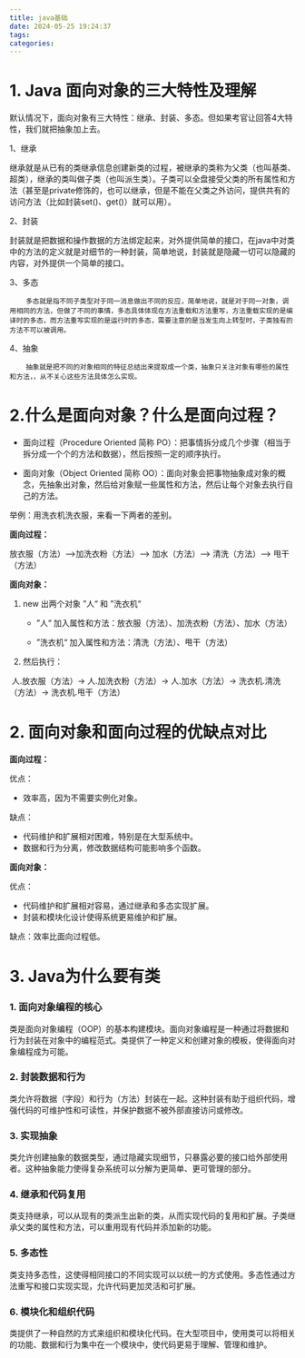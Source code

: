 ```yaml
---
title: java基础
date: 2024-05-25 19:24:37
tags:
categories:
---
```


# 1. Java 面向对象的三大特性及理解

   默认情况下，面向对象有三大特性：继承、封装、多态。但如果考官让回答4大特性，我们就把抽象加上去。

1、继承

 继承就是从已有的类继承信息创建新类的过程，被继承的类称为父类（也叫基类、超类），继承的类叫做子类（也叫派生类）。子类可以全盘接受父类的所有属性和方法（甚至是private修饰的，也可以继承，但是不能在父类之外访问，提供共有的访问方法（比如封装set()、get()）就可以用）。

2、封装

​      封装就是把数据和操作数据的方法绑定起来，对外提供简单的接口，在java中对类中的方法的定义就是对细节的一种封装，简单地说，封装就是隐藏一切可以隐藏的内容，对外提供一个简单的接口。

3、多态

 		多态就是指不同子类型对于同一消息做出不同的反应，简单地说，就是对于同一对象，调用相同的方法，但做了不同的事情，多态具体体现在方法重载和方法重写，方法重载实现的是编译时的多态，而方法重写实现的是运行时的多态，需要注意的是当发生向上转型时，子类独有的方法不可以被调用。

4、抽象

 		抽象就是把不同的对象相同的特征总结出来提取成一个类，抽象只关注对象有哪些的属性和方法，，从不关心这些方法具体怎么实现。

# 2.什么是面向对象？什么是面向过程？

- 面向过程（Procedure Oriented 简称 PO）：把事情拆分成几个步骤（相当于拆分成一个个的方法和数据），然后按照一定的顺序执行。

- 面向对象（Object Oriented 简称 OO）：面向对象会把事物抽象成对象的概念，先抽象出对象，然后给对象赋一些属性和方法，然后让每个对象去执行自己的方法。

举例：用洗衣机洗衣服，来看一下两者的差别。

**面向过程：**

放衣服（方法）-->加洗衣粉（方法）--> 加水（方法）--> 清洗（方法）--> 甩干（方法）

**面向对象：**

1. new 出两个对象 ”人“ 和 ”洗衣机“

   - ”人“ 加入属性和方法：放衣服（方法）、加洗衣粉（方法）、加水（方法）

   - ”洗衣机“ 加入属性和方法：清洗（方法）、甩干（方法）

2. 然后执行：

​		人.放衣服（方法）-> 人.加洗衣粉（方法）-> 人.加水（方法）-> 洗衣机.清洗（方法）-> 洗衣机.甩干（方法）

# 2. 面向对象和面向过程的优缺点对比

**面向过程：**

优点：

- 效率高，因为不需要实例化对象。

缺点：

- 代码维护和扩展相对困难，特别是在大型系统中。
- 数据和行为分离，修改数据结构可能影响多个函数。

**面向对象：**

优点：

- 代码维护和扩展相对容易，通过继承和多态实现扩展。
- 封装和模块化设计使得系统更易维护和扩展。

缺点：效率比面向过程低。



# 3. Java为什么要有类

### 1. **面向对象编程的核心**

类是面向对象编程（OOP）的基本构建模块。面向对象编程是一种通过将数据和行为封装在对象中的编程范式。类提供了一种定义和创建对象的模板，使得面向对象编程成为可能。

### 2. **封装数据和行为**

类允许将数据（字段）和行为（方法）封装在一起。这种封装有助于组织代码，增强代码的可维护性和可读性，并保护数据不被外部直接访问或修改。

### 3. **实现抽象**

类允许创建抽象的数据类型，通过隐藏实现细节，只暴露必要的接口给外部使用者。这种抽象能力使得复杂系统可以分解为更简单、更可管理的部分。

### 4. **继承和代码复用**

类支持继承，可以从现有的类派生出新的类，从而实现代码的复用和扩展。子类继承父类的属性和方法，可以重用现有代码并添加新的功能。

### 5. **多态性**

类支持多态性，这使得相同接口的不同实现可以以统一的方式使用。多态性通过方法重写和接口实现实现，允许代码更加灵活和可扩展。

### 6. **模块化和组织代码**

类提供了一种自然的方式来组织和模块化代码。在大型项目中，使用类可以将相关的功能、数据和行为集中在一个模块中，使代码更易于理解、管理和维护。



